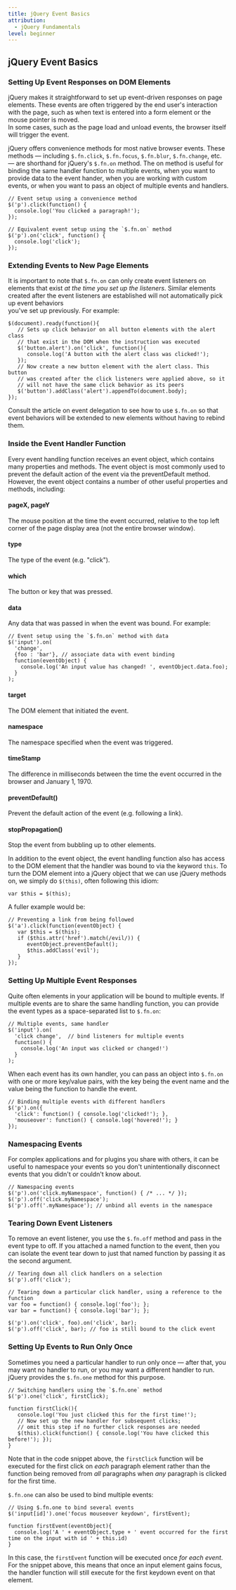 ```yaml
---
title: jQuery Event Basics
attribution:
  - jQuery Fundamentals
level: beginner
---
```


## jQuery Event Basics

### Setting Up Event Responses on DOM Elements

jQuery makes it straightforward to set up event-driven responses on page elements. 
These events are often triggered by the end user's interaction with the page, 
such as when text is entered into a form element or the mouse pointer is moved.  
In some cases, such as the page load and unload events, the browser itself will 
trigger the event.

jQuery offers convenience methods for most native browser events.  These methods — 
including `$.fn.click`, `$.fn.focus`, `$.fn.blur`, `$.fn.change`, etc. — are shorthand 
for jQuery's `$.fn.on` method.  The on method is useful for binding the same handler
function to multiple events, when you want to provide data to the event hander,
when you are working with custom events, or when you want to pass an object of
multiple events and handlers.

```
// Event setup using a convenience method
$('p').click(function() {
  console.log('You clicked a paragraph!');
});
```

```
// Equivalent event setup using the `$.fn.on` method
$('p').on('click', function() {
  console.log('click');
});
```

### Extending Events to New Page Elements

It is important to note that `$.fn.on` can only create event listeners 
on elements that exist *at the time you set up the listeners*.  Similar elements created 
after the event listeners are established will not automatically pick up event behaviors  
you've set up previously.  For example:

```
$(document).ready(function(){
   // Sets up click behavior on all button elements with the alert class
   // that exist in the DOM when the instruction was executed
   $('button.alert').on('click', function(){
      console.log('A button with the alert class was clicked!');
   });
   // Now create a new button element with the alert class. This button
   // was created after the click listeners were applied above, so it 
   // will not have the same click behavior as its peers
   $('button').addClass('alert').appendTo(document.body);
});
```

Consult the article on event delegation to see how to use `$.fn.on` so that 
event behaviors will be extended to new elements without having to rebind them.

### Inside the Event Handler Function

Every event handling function receives an event object, which contains many
properties and methods.  The event object is most commonly used to prevent the
default action of the event via the preventDefault method.  However, the event
object contains a number of other useful properties and methods, including:

#### pageX, pageY

The mouse position at the time the event occurred, relative to the top left corner of
the page display area (not the entire browser window).

#### type

The type of the event (e.g. "click").

#### which

The button or key that was pressed.

#### data

Any data that was passed in when the event was bound. For example:

```
// Event setup using the `$.fn.on` method with data
$('input').on(
  'change',  
  {foo : 'bar'}, // associate data with event binding
  function(eventObject) {
    console.log('An input value has changed! ', eventObject.data.foo);
  }
);
```

#### target

The DOM element that initiated the event.

#### namespace

The namespace specified when the event was triggered.

#### timeStamp

The difference in milliseconds between the time the event occurred in the browser and January 1, 1970.

#### preventDefault()

Prevent the default action of the event (e.g. following a link).

#### stopPropagation()

Stop the event from bubbling up to other elements.

In addition to the event object, the event handling function also has access to
the DOM element that the handler was bound to via the keyword `this`.  To turn
the DOM element into a jQuery object that we can use jQuery methods on, we
simply do `$(this)`, often following this idiom:

```
var $this = $(this);
```

A fuller example would be:

```
// Preventing a link from being followed
$('a').click(function(eventObject) {
   var $this = $(this);
   if ($this.attr('href').match(/evil/)) {
      eventObject.preventDefault();
      $this.addClass('evil');
   }
});
```

### Setting Up Multiple Event Responses

Quite often elements in your application will be bound to multiple events.  If 
multiple events are to share the same handling function, you can provide the event types 
as a space-separated list to `$.fn.on`:

```
// Multiple events, same handler
$('input').on(
  'click change',  // bind listeners for multiple events
  function() {
    console.log('An input was clicked or changed!')
  }
);
```

When each event has its own handler, you can pass an object into `$.fn.on` with one or 
more key/value pairs, with the key being the event name and the value being the function 
to handle the event.

```
// Binding multiple events with different handlers
$('p').on({
  'click': function() { console.log('clicked!'); },
  'mouseover': function() { console.log('hovered!'); }
});
```

### Namespacing Events

For complex applications and for plugins you share with others, it can be
useful to namespace your events so you don't unintentionally disconnect events
that you didn't or couldn't know about.

```
// Namespacing events
$('p').on('click.myNamespace', function() { /* ... */ });
$('p').off('click.myNamespace');
$('p').off('.myNamespace'); // unbind all events in the namespace
```

### Tearing Down Event Listeners

To remove an event listener, you use the `$.fn.off` method and pass in
the event type to off.  If you attached a named function to the event, then
you can isolate the event tear down to just that named function by passing it as the
second argument.

```
// Tearing down all click handlers on a selection
$('p').off('click');
```

```
// Tearing down a particular click handler, using a reference to the function
var foo = function() { console.log('foo'); };
var bar = function() { console.log('bar'); };

$('p').on('click', foo).on('click', bar);
$('p').off('click', bar); // foo is still bound to the click event
```

### Setting Up Events to Run Only Once

Sometimes you need a particular handler to run only once — after that, you may
want no handler to run, or you may want a different handler to run.  jQuery
provides the `$.fn.one` method for this purpose.

```
// Switching handlers using the `$.fn.one` method
$('p').one('click', firstClick);

function firstClick(){
   console.log('You just clicked this for the first time!');
   // Now set up the new handler for subsequent clicks; 
   // omit this step if no further click responses are needed
   $(this).click(function() { console.log('You have clicked this before!'); });
}
```

Note that in the code snippet above, the `firstClick` function will be executed for
the first click on *each* paragraph element rather than the function being removed from 
*all* paragraphs when *any* paragraph is clicked for the first time.

`$.fn.one` can also be used to bind multiple events:

```
// Using $.fn.one to bind several events
$('input[id]').one('focus mouseover keydown', firstEvent);

function firstEvent(eventObject){
  console.log('A ' + eventObject.type + ' event occurred for the first time on the input with id ' + this.id)
}
```

In this case, the `firstEvent` function will be executed once *for each event*.  For the snippet above, this means
that once an input element gains focus, the handler function will still execute for the first keydown event on that 
element.
